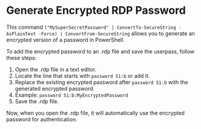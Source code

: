 # Generate Encrypted RDP Password

This command `("MySuperSecretPassword" | ConvertTo-SecureString -AsPlainText -Force) | ConvertFrom-SecureString` allows you to generate an encrypted version of a password in PowerShell.

To add the encrypted password to an .rdp file and save the userpass, follow these steps:

1. Open the .rdp file in a text editor.
2. Locate the line that starts with `password 51:b` or add it.
3. Replace the existing encrypted password after `password 51:b` with the generated encrypted password.
4. Example: `password 51:b:MyEncryptedPassword`
5. Save the .rdp file.

Now, when you open the .rdp file, it will automatically use the encrypted password for authentication.
